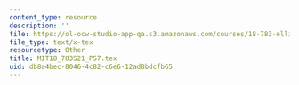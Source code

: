 ```yaml
---
content_type: resource
description: ''
file: https://ol-ocw-studio-app-qa.s3.amazonaws.com/courses/18-783-elliptic-curves-spring-2021/db8a4bec80464c82c6e612ad8bdcfb65_MIT18_783S21_PS7.tex
file_type: text/x-tex
resourcetype: Other
title: MIT18_783S21_PS7.tex
uid: db8a4bec-8046-4c82-c6e6-12ad8bdcfb65
---
```

